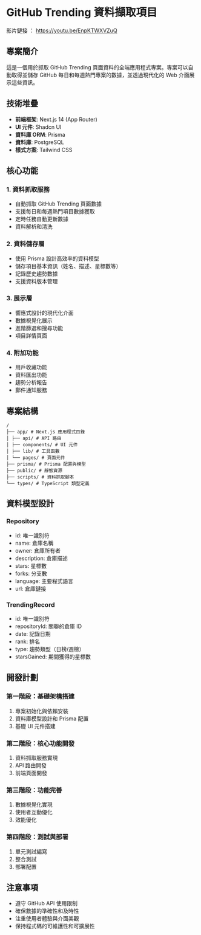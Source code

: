 # GitHub Trending 資料擷取項目

影片鏈接 ： https://youtu.be/EnpKTWXVZuQ
 
## 專案簡介
這是一個用於抓取 GitHub Trending 頁面資料的全端應用程式專案。專案可以自動取得並儲存 GitHub 每日和每週熱門專案的數據，並透過現代化的 Web 介面展示這些資訊。

## 技術堆疊
- **前端框架**: Next.js 14 (App Router)
- **UI 元件**: Shadcn UI
- **資料庫 ORM**: Prisma
- **資料庫**: PostgreSQL
- **樣式方案**: Tailwind CSS

## 核心功能

### 1. 資料抓取服務
- 自動抓取 GitHub Trending 頁面數據
- 支援每日和每週熱門項目數據獲取
- 定時任務自動更新數據
- 資料解析和清洗

### 2. 資料儲存層
- 使用 Prisma 設計高效率的資料模型
- 儲存項目基本資訊（姓名、描述、星標數等）
- 記錄歷史趨勢數據
- 支援資料版本管理

### 3. 展示層
- 響應式設計的現代化介面
- 數據視覺化展示
- 進階篩選和搜尋功能
- 項目詳情頁面

### 4. 附加功能
- 用戶收藏功能
- 資料匯出功能
- 趨勢分析報告
- 郵件通知服務

## 專案結構
```
/
├── app/ # Next.js 應用程式目錄
│ ├── api/ # API 路由
│ ├── components/ # UI 元件
│ ├── lib/ # 工具函數
│ └── pages/ # 頁面元件
├── prisma/ # Prisma 配置與模型
├── public/ # 靜態資源
├── scripts/ # 資料抓取腳本
└── types/ # TypeScript 類型定義
```

## 資料模型設計

### Repository
- id: 唯一識別符
- name: 倉庫名稱
- owner: 倉庫所有者
- description: 倉庫描述
- stars: 星標數
- forks: 分支數
- language: 主要程式語言
- url: 倉庫鏈接

### TrendingRecord
- id: 唯一識別符
- repositoryId: 關聯的倉庫 ID
- date: 記錄日期
- rank: 排名
- type: 趨勢類型（日榜/週榜）
- starsGained: 期間獲得的星標數

## 開發計劃

### 第一階段：基礎架構搭建
1. 專案初始化與依賴安裝
2. 資料庫模型設計和 Prisma 配置
3. 基礎 UI 元件搭建

### 第二階段：核心功能開發
1. 資料抓取服務實現
2. API 路由開發
3. 前端頁面開發

### 第三階段：功能完善
1. 數據視覺化實現
2. 使用者互動優化
3. 效能優化

### 第四階段：測試與部署
1. 單元測試編寫
2. 整合測試
3. 部署配置

## 注意事項
- 遵守 GitHub API 使用限制
- 確保數據的準確性和及時性
- 注重使用者體驗與介面美觀
- 保持程式碼的可維護性和可擴展性

